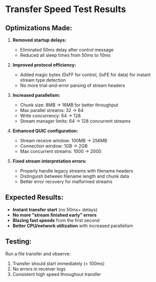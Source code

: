 # Transfer Speed Test Results

## Optimizations Made:

1. **Removed startup delays:**
   - Eliminated 50ms delay after control message
   - Reduced all sleep times from 50ms to 10ms

2. **Improved protocol efficiency:**
   - Added magic bytes (0xFF for control, 0xFE for data) for instant stream type detection
   - No more trial-and-error parsing of stream headers

3. **Increased parallelism:**
   - Chunk size: 8MB → 16MB for better throughput
   - Max parallel streams: 32 → 64
   - Write concurrency: 64 → 128
   - Stream manager limits: 64 → 128 concurrent streams

4. **Enhanced QUIC configuration:**
   - Stream receive window: 100MB → 256MB
   - Connection window: 1GB → 2GB
   - Max concurrent streams: 1000 → 2000

5. **Fixed stream interpretation errors:**
   - Properly handle legacy streams with filename headers
   - Distinguish between filename length and chunk data
   - Better error recovery for malformed streams

## Expected Results:

- **Instant transfer start** (no 50ms+ delays)
- **No more "stream finished early" errors**
- **Blazing fast speeds** from the first second
- **Better CPU/network utilization** with increased parallelism

## Testing:

Run a file transfer and observe:
1. Transfer should start immediately (< 100ms)
2. No errors in receiver logs
3. Consistent high speed throughout transfer